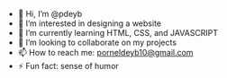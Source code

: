 - 👋 Hi, I’m @pdeyb
- 👀 I’m interested in designing a website
- 🌱 I’m currently learning HTML, CSS, and JAVASCRIPT
- 💞️ I’m looking to collaborate on my projects
- 📫 How to reach me: porneldeyb10@gmail.com
- ⚡ Fun fact: sense of humor

<!---
pdeyb/pdeyb is a ✨ special ✨ repository because its `README.md` (this file) appears on your GitHub profile.
You can click the Preview link to take a look at your changes.
--->
